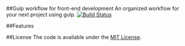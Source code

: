 ##Gulp workflow for front-end development
An organized workflow for your next project using gulp. [![Build Status](https://travis-ci.org/mohamdio/gulp-workflow.svg?branch=master)](https://travis-ci.org/mohamdio/gulp-workflow)

##Features

##License
The code is available under the [MIT License](https://github.com/mohamdio/gulp-workflow/LICENSE).
